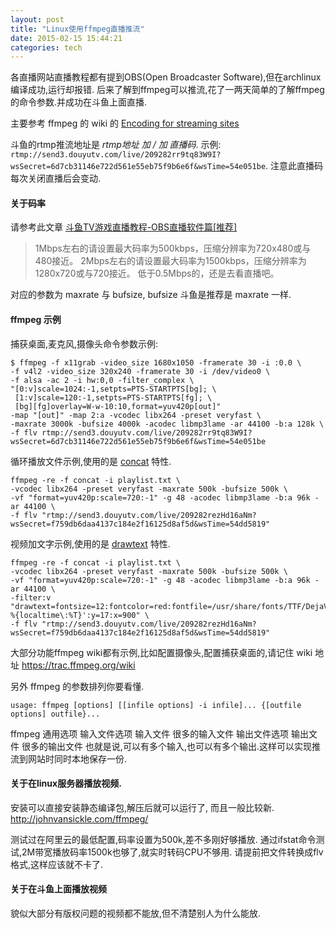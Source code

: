 ```yaml
---
layout: post
title: "Linux使用ffmpeg直播推流"
date: 2015-02-15 15:44:21
categories: tech
---
```


各直播网站直播教程都有提到OBS(Open Broadcaster Software),但在archlinux编译成功,运行却报错.
后来了解到ffmpeg可以推流,花了一两天简单的了解ffmpeg的命令参数.并成功在斗鱼上面直播.

主要参考 ffmpeg 的 wiki 的 [Encoding for streaming sites](http://trac.ffmpeg.org/wiki/EncodingForStreamingSites)

斗鱼的rtmp推流地址是 *rtmp地址 加 / 加 直播码*.
示例: `rtmp://send3.douyutv.com/live/209282rr9tq83W9I?wsSecret=6d7cb31146e722d561e55eb75f9b6e6f&wsTime=54e051be`.
注意此直播码每次关闭直播后会变动.


#### 关于码率
请参考此文章 [斗鱼TV游戏直播教程-OBS直播软件篇[推荐]](http://www.douyutv.com/cms/zhibo/201311/13/250.shtml)

> 1Mbps左右的请设置最大码率为500kbps，压缩分辨率为720x480或与480接近。
> 2Mbps左右的请设置最大码率为1500kbps，压缩分辨率为1280x720或与720接近。
> 低于0.5Mbps的，还是去看直播吧。

对应的参数为 maxrate 与 bufsize, bufsize 斗鱼是推荐是 maxrate 一样.

#### ffmpeg 示例

捕获桌面,麦克风,摄像头命令参数示例:

    $ ffmpeg -f x11grab -video_size 1680x1050 -framerate 30 -i :0.0 \
    -f v4l2 -video_size 320x240 -framerate 30 -i /dev/video0 \
    -f alsa -ac 2 -i hw:0,0 -filter_complex \
    "[0:v]scale=1024:-1,setpts=PTS-STARTPTS[bg]; \
     [1:v]scale=120:-1,setpts=PTS-STARTPTS[fg]; \
     [bg][fg]overlay=W-w-10:10,format=yuv420p[out]"
    -map "[out]" -map 2:a -vcodec libx264 -preset veryfast \
    -maxrate 3000k -bufsize 4000k -acodec libmp3lame -ar 44100 -b:a 128k \
    -f flv rtmp://send3.douyutv.com/live/209282rr9tq83W9I?wsSecret=6d7cb31146e722d561e55eb75f9b6e6f&wsTime=54e051be


循环播放文件示例,使用的是 [concat](https://trac.ffmpeg.org/wiki/Concatenate)  特性.

    ffmpeg -re -f concat -i playlist.txt \
    -vcodec libx264 -preset veryfast -maxrate 500k -bufsize 500k \
    -vf "format=yuv420p:scale=720:-1" -g 48 -acodec libmp3lame -b:a 96k -ar 44100 \
    -f flv "rtmp://send3.douyutv.com/live/209282rezHd16aNm?wsSecret=f759db6daa4137c184e2f16125d8af5d&wsTime=54dd5819"


视频加文字示例,使用的是 [drawtext](https://ffmpeg.org/ffmpeg-filters.html#drawtext-1) 特性.

    ffmpeg -re -f concat -i playlist.txt \
    -vcodec libx264 -preset veryfast -maxrate 500k -bufsize 500k \
    -vf "format=yuv420p:scale=720:-1" -g 48 -acodec libmp3lame -b:a 96k -ar 44100 \
    -filter:v "drawtext=fontsize=12:fontcolor=red:fontfile=/usr/share/fonts/TTF/DejaVuSans.ttf:text='CodeMonkeys %{localtime\:%T}':y=17:x=900" \
    -f flv "rtmp://send3.douyutv.com/live/209282rezHd16aNm?wsSecret=f759db6daa4137c184e2f16125d8af5d&wsTime=54dd5819"


大部分功能ffmpeg wiki都有示例,比如配置摄像头,配置捕获桌面的,请记住 wiki 地址 <https://trac.ffmpeg.org/wiki>

另外 ffmpeg 的参数排列你要看懂.

    usage: ffmpeg [options] [[infile options] -i infile]... {[outfile options] outfile}...

ffmpeg 通用选项 输入文件选项 输入文件 很多的输入文件 输出文件选项 输出文件 很多的输出文件
也就是说,可以有多个输入,也可以有多个输出.这样可以实现推流到网站时同时本地保存一份.


#### 关于在linux服务器播放视频.
安装可以直接安装静态编译包,解压后就可以运行了, 而且一般比较新. <http://johnvansickle.com/ffmpeg/>

测试过在阿里云的最低配置,码率设置为500k,差不多刚好够播放.
通过ifstat命令测试,2M带宽播放码率1500k也够了,就实时转码CPU不够用.
请提前把文件转换成flv格式,这样应该就不卡了.


#### 关于在斗鱼上面播放视频
貌似大部分有版权问题的视频都不能放,但不清楚别人为什么能放.
